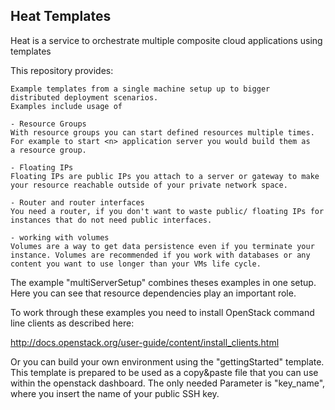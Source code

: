 ## Heat Templates

Heat is a service to orchestrate multiple composite cloud applications using templates

This repository provides:

    Example templates from a single machine setup up to bigger 
    distributed deployment scenarios.
    Examples include usage of

    - Resource Groups
	With resource groups you can start defined resources multiple times. 
	For example to start <n> application server you would build them as
	a resource group.

    - Floating IPs
	Floating IPs are public IPs you attach to a server or gateway to make 
	your resource reachable outside of your private network space.

    - Router and router interfaces
	You need a router, if you don't want to waste public/ floating IPs for 
	instances that do not need public interfaces. 

    - working with volumes
	Volumes are a way to get data persistence even if you terminate your 
	instance. Volumes are recommended if you work with databases or any
	content you want to use longer than your VMs life cycle.

The example "multiServerSetup" combines theses examples in one setup. Here you can see that 
resource dependencies play an important role.

To work through these examples you need to install OpenStack command line clients as described here:

http://docs.openstack.org/user-guide/content/install_clients.html

Or you can build your own environment using the "gettingStarted" template. This template is prepared to 
be used as a copy&paste file that you can use within the openstack dashboard. The only needed Parameter
is "key_name", where you insert the name of your public SSH key.
